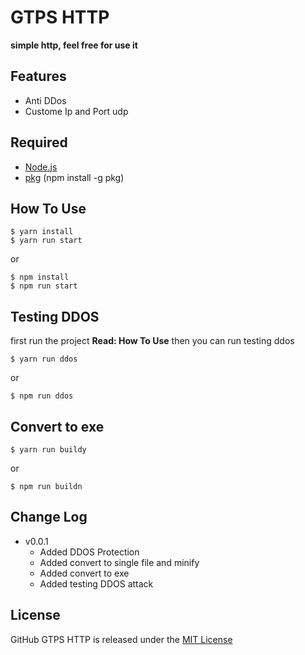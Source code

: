 # GTPS HTTP

**simple http, feel free for use it**

## Features

- Anti DDos
- Custome Ip and Port udp

## Required

- [Node.js](https://nodejs.org/en/)
- [pkg](https://www.npmjs.com/package/pkg) (npm install -g pkg)

## How To Use

```
$ yarn install
$ yarn run start
```

or

```
$ npm install
$ npm run start
```

## Testing DDOS

first run the project **Read: How To Use** then you can run testing ddos

```
$ yarn run ddos
```

or

```
$ npm run ddos
```

## Convert to exe

```
$ yarn run buildy
```

or

```
$ npm run buildn
```

## Change Log

- v0.0.1
  - Added DDOS Protection
  - Added convert to single file and minify
  - Added convert to exe
  - Added testing DDOS attack

## License

GitHub GTPS HTTP is released under the [MIT License](http://www.opensource.org/licenses/MIT)
